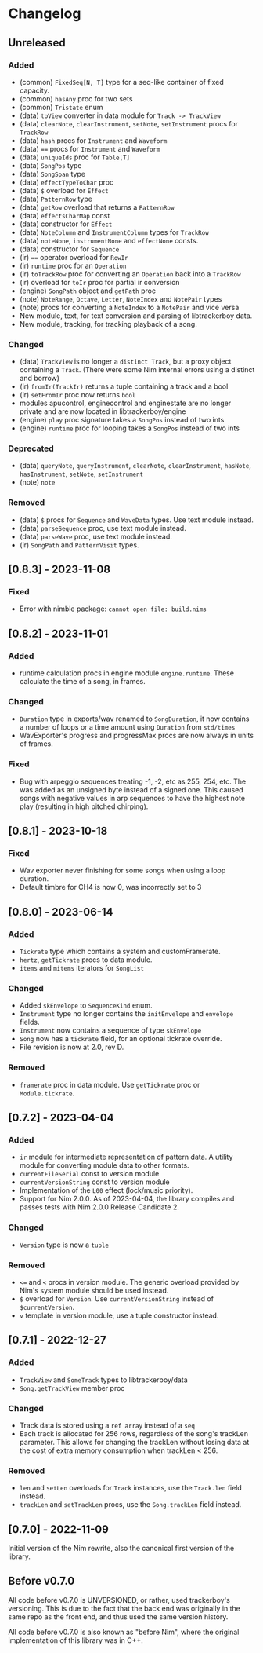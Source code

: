 # Changelog

## Unreleased

### Added
 - (common) `FixedSeq[N, T]` type for a seq-like container of fixed capacity.
 - (common) `hasAny` proc for two sets
 - (common) `Tristate` enum
 - (data) `toView` converter in data module for `Track -> TrackView`
 - (data) `clearNote`, `clearInstrument`, `setNote`, `setInstrument` procs for
   `TrackRow`
 - (data) `hash` procs for `Instrument` and `Waveform`
 - (data) `==` procs for `Instrument` and `Waveform`
 - (data) `uniqueIds` proc for `Table[T]`
 - (data) `SongPos` type
 - (data) `SongSpan` type
 - (data) `effectTypeToChar` proc
 - (data) `$` overload for `Effect`
 - (data) `PatternRow` type
 - (data) `getRow` overload that returns a `PatternRow`
 - (data) `effectsCharMap` const
 - (data) constructor for `Effect`
 - (data) `NoteColumn` and `InstrumentColumn` types for `TrackRow`
 - (data) `noteNone`, `instrumentNone` and `effectNone` consts.
 - (data) constructor for `Sequence`
 - (ir) `==` operator overload for `RowIr`
 - (ir) `runtime` proc for an `Operation`
 - (ir) `toTrackRow` proc for converting an `Operation` back into a `TrackRow`
 - (ir) overload for `toIr` proc for partial ir conversion
 - (engine) `SongPath` object and `getPath` proc
 - (note) `NoteRange`, `Octave`, `Letter`, `NoteIndex` and `NotePair` types
 - (note) procs for converting a `NoteIndex` to a `NotePair` and vice versa
 - New module, text, for text conversion and parsing of libtrackerboy data.
 - New module, tracking, for tracking playback of a song.

### Changed
 - (data) `TrackView` is no longer a `distinct Track`, but a proxy object
   containing a `Track`. (There were some Nim internal errors using a distinct
   and borrow)
 - (ir) `fromIr(TrackIr)` returns a tuple containing a track and a bool
 - (ir) `setFromIr` proc now returns `bool`
 - modules apucontrol, enginecontrol and enginestate are no longer private
   and are now located in libtrackerboy/engine
 - (engine) `play` proc signature takes a `SongPos` instead of two ints
 - (engine) `runtime` proc for looping takes a `SongPos` instead of two ints

### Deprecated
 - (data) `queryNote`, `queryInstrument`, `clearNote`, `clearInstrument`,
          `hasNote`, `hasInstrument`, `setNote`, `setInstrument`
 - (note) `note`

### Removed
 - (data) `$` procs for `Sequence` and `WaveData` types. Use text module instead.
 - (data) `parseSequence` proc, use text module instead.
 - (data) `parseWave` proc, use text module instead.
 - (ir) `SongPath` and `PatternVisit` types.

## [0.8.3] - 2023-11-08

### Fixed
 - Error with nimble package: `cannot open file: build.nims`

## [0.8.2] - 2023-11-01

### Added
 - runtime calculation procs in engine module `engine.runtime`. These calculate
   the time of a song, in frames.

### Changed
 - `Duration` type in exports/wav renamed to `SongDuration`, it now contains
   a number of loops or a time amount using `Duration` from `std/times`
 - WavExporter's progress and progressMax procs are now always in units of
   frames.

### Fixed
 - Bug with arpeggio sequences treating -1, -2, etc as 255, 254, etc. The
   was added as an unsigned byte instead of a signed one. This caused songs
   with negative values in arp sequences to have the highest note play
   (resulting in high pitched chirping).

## [0.8.1] - 2023-10-18

### Fixed
 - Wav exporter never finishing for some songs when using a loop duration.
 - Default timbre for CH4 is now 0, was incorrectly set to 3

## [0.8.0] - 2023-06-14

### Added
 - `Tickrate` type which contains a system and customFramerate.
 - `hertz`, `getTickrate` procs to data module.
 - `items` and `mitems` iterators for `SongList`

### Changed
 - Added `skEnvelope` to `SequenceKind` enum.
 - `Instrument` type no longer contains the `initEnvelope` and `envelope` fields.
 - `Instrument` now contains a sequence of type `skEnvelope`
 - `Song` now has a `tickrate` field, for an optional tickrate override.
 - File revision is now at 2.0, rev D.

### Removed
 - `framerate` proc in data module. Use `getTickrate` proc or `Module.tickrate`.

## [0.7.2] - 2023-04-04

### Added
 - `ir` module for intermediate representation of pattern data. A utility module
   for converting module data to other formats.
 - `currentFileSerial` const to version module
 - `currentVersionString` const to version module
 - Implementation of the `L00` effect (lock/music priority).
 - Support for Nim 2.0.0. As of 2023-04-04, the library compiles and passes
   tests with Nim 2.0.0 Release Candidate 2.

### Changed
 - `Version` type is now a `tuple`

### Removed
 - `<=` and `<` procs in version module. The generic overload provided by
   Nim's system module should be used instead.
 - `$` overload for `Version`. Use `currentVersionString` instead of `$currentVersion`.
 - `v` template in version module, use a tuple constructor instead.

## [0.7.1] - 2022-12-27

### Added
 - `TrackView` and `SomeTrack` types to libtrackerboy/data
 - `Song.getTrackView` member proc

### Changed
 - Track data is stored using a `ref array` instead of a `seq`
 - Each track is allocated for 256 rows, regardless of the song's trackLen
   parameter. This allows for changing the trackLen without losing data at
   the cost of extra memory consumption when trackLen < 256.

### Removed
 - `len` and `setLen` overloads for `Track` instances, use the `Track.len` 
   field instead.
 - `trackLen` and `setTrackLen` procs, use the `Song.trackLen` field instead.

## [0.7.0] - 2022-11-09

Initial version of the Nim rewrite, also the canonical first version of the
library.

## Before v0.7.0

All code before v0.7.0  is UNVERSIONED, or rather, used trackerboy's versioning.
This is due to the fact that the back end was originally in the same repo as
the front end, and thus used the same version history.

All code before v0.7.0 is also known as "before Nim", where the original
implementation of this library was in C++.
